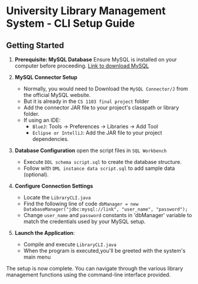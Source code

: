 # University Library Management System - CLI Setup Guide
<!--
## 🎥 Demo Video
[![Watch Demo](https://img.shields.io/badge/▶️_Watch-Demo_Video-red?style=for-the-badge)](https://unbcloud-my.sharepoint.com/personal/r65a3_unb_ca1/_layouts/15/stream.aspx?id=%2Fpersonal%2Fr65a3_unb_ca1%2FDocuments%2Fpresentation.mov&startedResponseCatch=true&referrer=StreamWebApp.Web&referrerScenario=AddressBarCopied.view.84f0838c-83b4-4d29-8c2b-17e4aed17052)
!-->
## Getting Started

1. **Prerequisite: MySQL Database** Ensure MySQL is installed on your computer before proceeding.
[Link to download MySQL](https://dev.mysql.com/downloads/installer/)


3. **MySQL Connector Setup**
   - Normally, you would need to Download the `MySQL Connector/J` from the official MySQL website.
   - But it is already in the `CS 1103 final project` folder
   - Add the connector JAR file to your project's classpath or library folder.
   - If using an IDE:
        - `BlueJ`: Tools → Preferences → Libraries → Add Tool
        - `Eclipse or IntelliJ`: Add the JAR file to your project dependencies.
          
4. **Database Configuration** open the script files in `SQL Workbench`
   - Execute `DDL schema script.sql` to create the database structure.
   - Follow with `DML instance data script.sql` to add sample data (optional).

5. **Configure Connection Settings**
   - Locate the `LibraryCLI.java`
   - Find the following line of code `dbManager = new DatabaseManager("jdbc:mysql://link", "user_name", "password");`
   - Change `user_name` and `password` constants in 'dbManager' variable to match the credentials used by your MySQL setup.

6. **Launch the Application**:
   - Compile and execute `LibraryCLI.java`
   - When the program is executed,you'll be greeted with the system's main menu

The setup is now complete. You can navigate through the various library management functions using the command-line interface provided.
